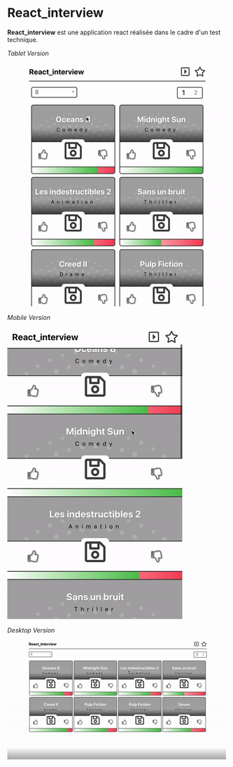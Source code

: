 # React_interview 

**React_interview** est une application react réalisée dans le cadre d'un test technique.


*Tablet Version*

![alt](https://github.com/jeanpruski/jeanpruski.github.io/blob/master/gif/interview_sm.gif?raw=true)

*Mobile Version*

![alt](https://github.com/jeanpruski/jeanpruski.github.io/blob/master/gif/interview_xs.gif?raw=true)

*Desktop Version*

![alt](https://github.com/jeanpruski/jeanpruski.github.io/blob/master/gif/interview_lg.gif?raw=true)

